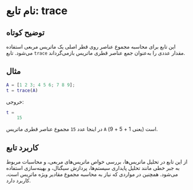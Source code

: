 
# نام تابع: trace

## توضیح کوتاه
این تابع برای محاسبه مجموع عناصر روی قطر اصلی یک ماتریس مربعی استفاده می‌شود. تابع `trace` مقدار عددی را به‌عنوان جمع عناصر قطری ماتریس بازمی‌گرداند.

## مثال
```matlab
A = [1 2 3; 4 5 6; 7 8 9];
t = trace(A)
```

خروجی:
```matlab
t =
    15
```

در اینجا عدد `15` مجموع عناصر قطری ماتریس `A` (یعنی 1 + 5 + 9) است.

## کاربرد تابع
از این تابع در تحلیل ماتریس‌ها، بررسی خواص ماتریس‌های مربعی، و محاسبات مربوط به جبر خطی مانند تحلیل پایداری سیستم‌ها، پردازش سیگنال، و بهینه‌سازی استفاده می‌شود. همچنین در مواردی که نیاز به محاسبه مجموع مقادیر ویژه ماتریس است، کاربرد دارد.
